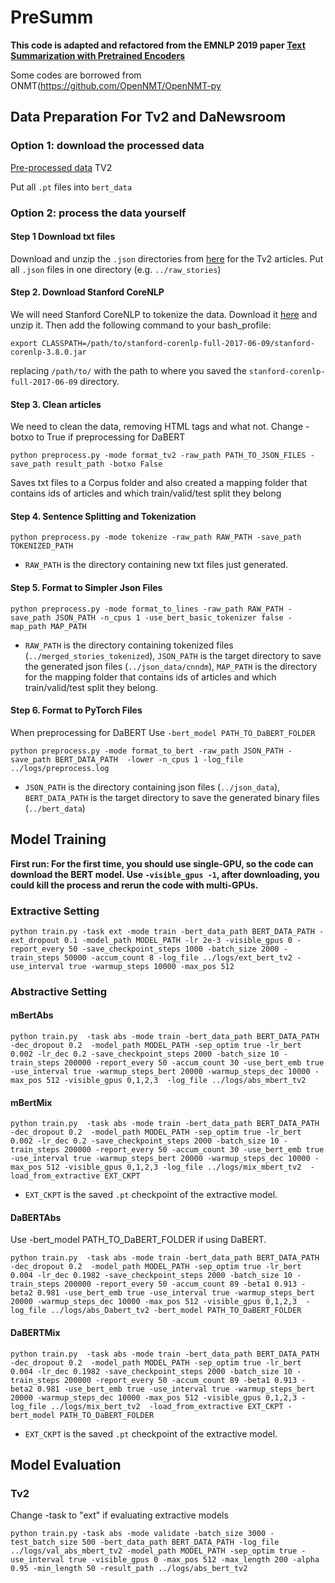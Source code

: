 # PreSumm

**This code is adapted and refactored from the EMNLP 2019 paper [Text Summarization with Pretrained Encoders](https://arxiv.org/abs/1908.08345)**


Some codes are borrowed from ONMT(https://github.com/OpenNMT/OpenNMT-py

## Data Preparation For Tv2 and DaNewsroom
### Option 1: download the processed data

[Pre-processed data](https://drive.google.com/drive/folders/1VACiGxIYi5cfNqhC4c-zGR0s3_7fHe-8?usp=sharing) TV2

Put all `.pt` files into `bert_data`

### Option 2: process the data yourself

#### Step 1 Download txt files
Download and unzip the `.json` directories from [here](https://drive.google.com/file/d/19gYUTm5s0ULrYF973srs2tp5FSSMEgMF/view?usp=sharing) for the Tv2 articles. Put all  `.json` files in one directory (e.g. `../raw_stories`)

####  Step 2. Download Stanford CoreNLP
We will need Stanford CoreNLP to tokenize the data. Download it [here](https://stanfordnlp.github.io/CoreNLP/) and unzip it. Then add the following command to your bash_profile:
```
export CLASSPATH=/path/to/stanford-corenlp-full-2017-06-09/stanford-corenlp-3.8.0.jar
```
replacing `/path/to/` with the path to where you saved the `stanford-corenlp-full-2017-06-09` directory. 

####  Step 3. Clean articles
We need to clean the data, removing HTML tags and what not. Change -botxo to True if preprocessing for DaBERT
```
python preprocess.py -mode format_tv2 -raw_path PATH_TO_JSON_FILES -save_path result_path -botxo False
```
Saves txt files to a Corpus folder and also created a mapping folder that contains ids of articles and which train/valid/test split they belong
####  Step 4. Sentence Splitting and Tokenization

```
python preprocess.py -mode tokenize -raw_path RAW_PATH -save_path TOKENIZED_PATH
```

* `RAW_PATH` is the directory containing new txt files just generated.


####  Step 5. Format to Simpler Json Files
 
```
python preprocess.py -mode format_to_lines -raw_path RAW_PATH -save_path JSON_PATH -n_cpus 1 -use_bert_basic_tokenizer false -map_path MAP_PATH
```

* `RAW_PATH` is the directory containing tokenized files (`../merged_stories_tokenized`), `JSON_PATH` is the target directory to save the generated json files (`../json_data/cnndm`), `MAP_PATH` is the directory for the mapping folder that contains ids of articles and which train/valid/test split they belong.

####  Step 6. Format to PyTorch Files
When preprocessing for DaBERT Use `-bert_model PATH_TO_DaBERT_FOLDER`
```
python preprocess.py -mode format_to_bert -raw_path JSON_PATH -save_path BERT_DATA_PATH  -lower -n_cpus 1 -log_file ../logs/preprocess.log
```

* `JSON_PATH` is the directory containing json files (`../json_data`), `BERT_DATA_PATH` is the target directory to save the generated binary files (`../bert_data`)

## Model Training

**First run: For the first time, you should use single-GPU, so the code can download the BERT model. Use ``-visible_gpus -1``, after downloading, you could kill the process and rerun the code with multi-GPUs.**

### Extractive Setting

```
python train.py -task ext -mode train -bert_data_path BERT_DATA_PATH -ext_dropout 0.1 -model_path MODEL_PATH -lr 2e-3 -visible_gpus 0 -report_every 50 -save_checkpoint_steps 1000 -batch_size 2000 -train_steps 50000 -accum_count 8 -log_file ../logs/ext_bert_tv2 -use_interval true -warmup_steps 10000 -max_pos 512
```

### Abstractive Setting

#### mBertAbs
```
python train.py  -task abs -mode train -bert_data_path BERT_DATA_PATH -dec_dropout 0.2  -model_path MODEL_PATH -sep_optim true -lr_bert 0.002 -lr_dec 0.2 -save_checkpoint_steps 2000 -batch_size 10 -train_steps 200000 -report_every 50 -accum_count 30 -use_bert_emb true -use_interval true -warmup_steps_bert 20000 -warmup_steps_dec 10000 -max_pos 512 -visible_gpus 0,1,2,3  -log_file ../logs/abs_mbert_tv2
```
#### mBertMix
```
python train.py  -task abs -mode train -bert_data_path BERT_DATA_PATH -dec_dropout 0.2  -model_path MODEL_PATH -sep_optim true -lr_bert 0.002 -lr_dec 0.2 -save_checkpoint_steps 2000 -batch_size 10 -train_steps 200000 -report_every 50 -accum_count 30 -use_bert_emb true -use_interval true -warmup_steps_bert 20000 -warmup_steps_dec 10000 -max_pos 512 -visible_gpus 0,1,2,3 -log_file ../logs/mix_mbert_tv2  -load_from_extractive EXT_CKPT   
```
* `EXT_CKPT` is the saved `.pt` checkpoint of the extractive model.

#### DaBERTAbs
Use -bert_model PATH_TO_DaBERT_FOLDER if using DaBERT.

```
python train.py  -task abs -mode train -bert_data_path BERT_DATA_PATH -dec_dropout 0.2  -model_path MODEL_PATH -sep_optim true -lr_bert 0.004 -lr_dec 0.1982 -save_checkpoint_steps 2000 -batch_size 10 -train_steps 200000 -report_every 50 -accum_count 89 -beta1 0.913 -beta2 0.981 -use_bert_emb true -use_interval true -warmup_steps_bert 20000 -warmup_steps_dec 10000 -max_pos 512 -visible_gpus 0,1,2,3  -log_file ../logs/abs_Dabert_tv2 -bert_model PATH_TO_DaBERT_FOLDER
```
#### DaBERTMix
```
python train.py  -task abs -mode train -bert_data_path BERT_DATA_PATH -dec_dropout 0.2  -model_path MODEL_PATH -sep_optim true -lr_bert 0.004 -lr_dec 0.1982 -save_checkpoint_steps 2000 -batch_size 10 -train_steps 200000 -report_every 50 -accum_count 89 -beta1 0.913 -beta2 0.981 -use_bert_emb true -use_interval true -warmup_steps_bert 20000 -warmup_steps_dec 10000 -max_pos 512 -visible_gpus 0,1,2,3 -log_file ../logs/mix_bert_tv2  -load_from_extractive EXT_CKPT -bert_model PATH_TO_DaBERT_FOLDER 
```
* `EXT_CKPT` is the saved `.pt` checkpoint of the extractive model.


## Model Evaluation
### Tv2
Change -task to "ext" if evaluating extractive models
```
python train.py -task abs -mode validate -batch_size 3000 -test_batch_size 500 -bert_data_path BERT_DATA_PATH -log_file ../logs/val_abs_mbert_tv2 -model_path MODEL_PATH -sep_optim true -use_interval true -visible_gpus 0 -max_pos 512 -max_length 200 -alpha 0.95 -min_length 50 -result_path ../logs/abs_bert_tv2 
```
